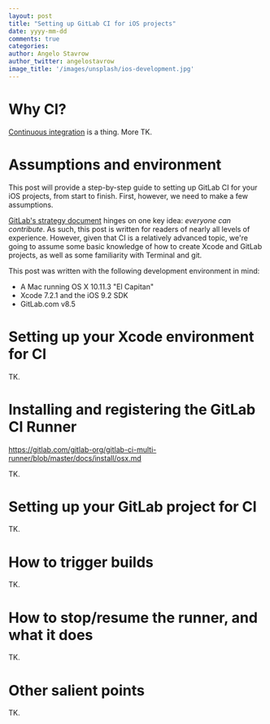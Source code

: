 ```yaml
---
layout: post
title: "Setting up GitLab CI for iOS projects"
date: yyyy-mm-dd
comments: true
categories:
author: Angelo Stavrow
author_twitter: angelostavrow
image_title: '/images/unsplash/ios-development.jpg'
---
```


# Why CI?

[Continuous integration]() is a thing. More TK.

# Assumptions and environment

This post will provide a step-by-step guide to setting up GitLab CI for your iOS projects, from start to finish. First, however, we need to make a few assumptions.

[GitLab's strategy document](https://about.gitlab.com/strategy/) hinges on one key idea: *everyone can contribute*. As such, this post is written for readers of nearly all levels of experience. However, given that CI is a relatively advanced topic, we're going to assume some basic knowledge of how to create Xcode and GitLab projects, as well as some familiarity with Terminal and git.

This post was written with the following development environment in mind:

- A Mac running OS X 10.11.3 "El Capitan"
- Xcode 7.2.1 and the iOS 9.2 SDK
- GitLab.com v8.5

# Setting up your Xcode environment for CI

TK.

# Installing and registering the GitLab CI Runner

https://gitlab.com/gitlab-org/gitlab-ci-multi-runner/blob/master/docs/install/osx.md

TK.

# Setting up your GitLab project for CI

TK.

# How to trigger builds

TK.

# How to stop/resume the runner, and what it does

TK.

# Other salient points

TK.
